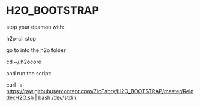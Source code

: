 # H2O_BOOTSTRAP

stop your deamon with:
  
  h2o-cli stop


go to into the h2o folder

  cd ~/.h2ocore


and run the script:

  curl -s https://raw.githubusercontent.com/ZioFabry/H2O_BOOTSTRAP/master/ReindexH2O.sh | bash /dev/stdin
